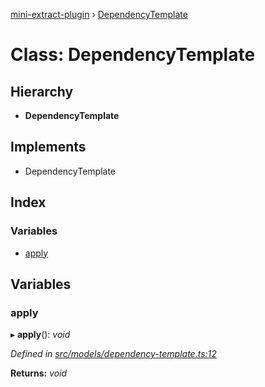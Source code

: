 [mini-extract-plugin](../README.md) › [DependencyTemplate](dependencytemplate.md)

# Class: DependencyTemplate

## Hierarchy

* **DependencyTemplate**

## Implements

* DependencyTemplate

## Index

### Variables

* [apply](dependencytemplate.md#apply)

## Variables

###  apply

▸ **apply**(): *void*

*Defined in [src/models/dependency-template.ts:12](https://github.com/JuroOravec/mini-extract-plugin/blob/b97da5f/src/models/dependency-template.ts#L12)*

**Returns:** *void*
